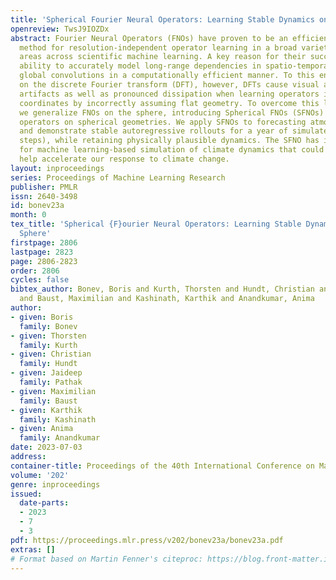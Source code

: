 ```yaml
---
title: 'Spherical Fourier Neural Operators: Learning Stable Dynamics on the Sphere'
openreview: TwsJ9IOZDx
abstract: Fourier Neural Operators (FNOs) have proven to be an efficient and effective
  method for resolution-independent operator learning in a broad variety of application
  areas across scientific machine learning. A key reason for their success is their
  ability to accurately model long-range dependencies in spatio-temporal data by learning
  global convolutions in a computationally efficient manner. To this end, FNOs rely
  on the discrete Fourier transform (DFT), however, DFTs cause visual and spectral
  artifacts as well as pronounced dissipation when learning operators in spherical
  coordinates by incorrectly assuming flat geometry. To overcome this limitation,
  we generalize FNOs on the sphere, introducing Spherical FNOs (SFNOs) for learning
  operators on spherical geometries. We apply SFNOs to forecasting atmo- spheric dynamics,
  and demonstrate stable autoregressive rollouts for a year of simulated time (1,460
  steps), while retaining physically plausible dynamics. The SFNO has important implications
  for machine learning-based simulation of climate dynamics that could eventually
  help accelerate our response to climate change.
layout: inproceedings
series: Proceedings of Machine Learning Research
publisher: PMLR
issn: 2640-3498
id: bonev23a
month: 0
tex_title: 'Spherical {F}ourier Neural Operators: Learning Stable Dynamics on the
  Sphere'
firstpage: 2806
lastpage: 2823
page: 2806-2823
order: 2806
cycles: false
bibtex_author: Bonev, Boris and Kurth, Thorsten and Hundt, Christian and Pathak, Jaideep
  and Baust, Maximilian and Kashinath, Karthik and Anandkumar, Anima
author:
- given: Boris
  family: Bonev
- given: Thorsten
  family: Kurth
- given: Christian
  family: Hundt
- given: Jaideep
  family: Pathak
- given: Maximilian
  family: Baust
- given: Karthik
  family: Kashinath
- given: Anima
  family: Anandkumar
date: 2023-07-03
address: 
container-title: Proceedings of the 40th International Conference on Machine Learning
volume: '202'
genre: inproceedings
issued:
  date-parts:
  - 2023
  - 7
  - 3
pdf: https://proceedings.mlr.press/v202/bonev23a/bonev23a.pdf
extras: []
# Format based on Martin Fenner's citeproc: https://blog.front-matter.io/posts/citeproc-yaml-for-bibliographies/
---
```

